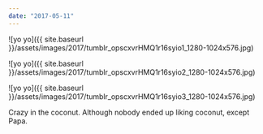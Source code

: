 ```yaml
---
date: "2017-05-11"
---
```


![yo yo]({{ site.baseurl }}/assets/images/2017/tumblr_opscxvrHMQ1r16syio1_1280-1024x576.jpg)

![yo yo]({{ site.baseurl }}/assets/images/2017/tumblr_opscxvrHMQ1r16syio2_1280-1024x576.jpg)

![yo yo]({{ site.baseurl }}/assets/images/2017/tumblr_opscxvrHMQ1r16syio3_1280-1024x576.jpg)

Crazy in the coconut. Although nobody ended up liking coconut, except Papa.
